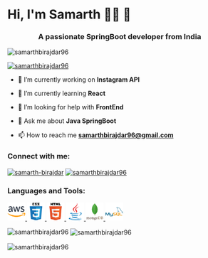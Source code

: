 # Hi, I'm Samarth 👋🏾 👩

<h3 align="center">A passionate SpringBoot developer from India</h3>

<p align="left"> <img src="https://komarev.com/ghpvc/?username=samarthbirajdar96&label=Profile%20views&color=0e75b6&style=flat" alt="samarthbirajdar96" /> </p>

<p align="left"> <a href="https://github.com/ryo-ma/github-profile-trophy"><img src="https://github-profile-trophy.vercel.app/?username=samarthbirajdar96" alt="samarthbirajdar96" /></a> </p>

- 🔭 I’m currently working on **Instagram API**

- 🌱 I’m currently learning **React**

- 🤝 I’m looking for help with **FrontEnd**

- 💬 Ask me about **Java SpringBoot**

- 📫 How to reach me **samarthbirajdar96@gmail.com**

<h3 align="left">Connect with me:</h3>
<p align="left">
<a href="https://linkedin.com/in/samarth-birajdar" target="blank"><img align="center" src="https://raw.githubusercontent.com/rahuldkjain/github-profile-readme-generator/master/src/images/icons/Social/linked-in-alt.svg" alt="samarth-birajdar" height="30" width="40" /></a>
<a href="https://www.leetcode.com/samarthbirajdar96" target="blank"><img align="center" src="https://raw.githubusercontent.com/rahuldkjain/github-profile-readme-generator/master/src/images/icons/Social/leet-code.svg" alt="samarthbirajdar96" height="30" width="40" /></a>
</p>

<h3 align="left">Languages and Tools:</h3>
<p align="left"> <a href="https://aws.amazon.com" target="_blank" rel="noreferrer"> <img src="https://raw.githubusercontent.com/devicons/devicon/master/icons/amazonwebservices/amazonwebservices-original-wordmark.svg" alt="aws" width="40" height="40"/> </a> <a href="https://www.w3schools.com/css/" target="_blank" rel="noreferrer"> <img src="https://raw.githubusercontent.com/devicons/devicon/master/icons/css3/css3-original-wordmark.svg" alt="css3" width="40" height="40"/> </a> <a href="https://www.w3.org/html/" target="_blank" rel="noreferrer"> <img src="https://raw.githubusercontent.com/devicons/devicon/master/icons/html5/html5-original-wordmark.svg" alt="html5" width="40" height="40"/> </a> <a href="https://www.java.com" target="_blank" rel="noreferrer"> <img src="https://raw.githubusercontent.com/devicons/devicon/master/icons/java/java-original.svg" alt="java" width="40" height="40"/> </a> <a href="https://www.mongodb.com/" target="_blank" rel="noreferrer"> <img src="https://raw.githubusercontent.com/devicons/devicon/master/icons/mongodb/mongodb-original-wordmark.svg" alt="mongodb" width="40" height="40"/> </a> <a href="https://www.mysql.com/" target="_blank" rel="noreferrer"> <img src="https://raw.githubusercontent.com/devicons/devicon/master/icons/mysql/mysql-original-wordmark.svg" alt="mysql" width="40" height="40"/> </a> </p>

<p><img align="left" src="https://github-readme-stats.vercel.app/api/top-langs?username=samarthbirajdar96&show_icons=true&locale=en&layout=compact" alt="samarthbirajdar96" /></p>

<p>&nbsp;<img align="center" src="https://github-readme-stats.vercel.app/api?username=samarthbirajdar96&show_icons=true&locale=en" alt="samarthbirajdar96" /></p>

<p><img align="center" src="https://github-readme-streak-stats.herokuapp.com/?user=samarthbirajdar96&" alt="samarthbirajdar96" /></p>
